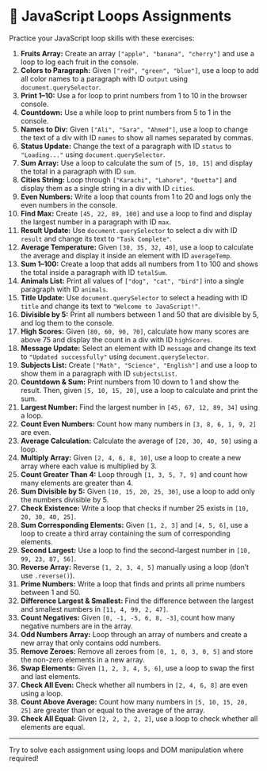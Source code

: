 # 📝 JavaScript Loops Assignments

Practice your JavaScript loop skills with these exercises:

1. **Fruits Array:** Create an array `["apple", "banana", "cherry"]` and use a loop to log each fruit in the console.
2. **Colors to Paragraph:** Given `["red", "green", "blue"]`, use a loop to add all color names to a paragraph with ID `output` using `document.querySelector`.
3. **Print 1–10:** Use a for loop to print numbers from 1 to 10 in the browser console.
4. **Countdown:** Use a while loop to print numbers from 5 to 1 in the console.
5. **Names to Div:** Given `["Ali", "Sara", "Ahmed"]`, use a loop to change the text of a div with ID `names` to show all names separated by commas.
6. **Status Update:** Change the text of a paragraph with ID `status` to `"Loading..."` using `document.querySelector`.
7. **Sum Array:** Use a loop to calculate the sum of `[5, 10, 15]` and display the total in a paragraph with ID `sum`.
8. **Cities String:** Loop through `["Karachi", "Lahore", "Quetta"]` and display them as a single string in a div with ID `cities`.
9. **Even Numbers:** Write a loop that counts from 1 to 20 and logs only the even numbers in the console.
10. **Find Max:** Create `[45, 22, 89, 100]` and use a loop to find and display the largest number in a paragraph with ID `max`.
11. **Result Update:** Use `document.querySelector` to select a div with ID `result` and change its text to `"Task Complete"`.
12. **Average Temperature:** Given `[30, 35, 32, 40]`, use a loop to calculate the average and display it inside an element with ID `averageTemp`.
13. **Sum 1–100:** Create a loop that adds all numbers from 1 to 100 and shows the total inside a paragraph with ID `totalSum`.
14. **Animals List:** Print all values of `["dog", "cat", "bird"]` into a single paragraph with ID `animals`.
15. **Title Update:** Use `document.querySelector` to select a heading with ID `title` and change its text to `"Welcome to JavaScript!"`.
16. **Divisible by 5:** Print all numbers between 1 and 50 that are divisible by 5, and log them to the console.
17. **High Scores:** Given `[80, 60, 90, 70]`, calculate how many scores are above 75 and display the count in a div with ID `highScores`.
18. **Message Update:** Select an element with ID `message` and change its text to `"Updated successfully"` using `document.querySelector`.
19. **Subjects List:** Create `["Math", "Science", "English"]` and use a loop to show them in a paragraph with ID `subjectsList`.
20. **Countdown & Sum:** Print numbers from 10 down to 1 and show the result. Then, given `[5, 10, 15, 20]`, use a loop to calculate and print the sum.
21. **Largest Number:** Find the largest number in `[45, 67, 12, 89, 34]` using a loop.
22. **Count Even Numbers:** Count how many numbers in `[3, 8, 6, 1, 9, 2]` are even.
23. **Average Calculation:** Calculate the average of `[20, 30, 40, 50]` using a loop.
24. **Multiply Array:** Given `[2, 4, 6, 8, 10]`, use a loop to create a new array where each value is multiplied by 3.
25. **Count Greater Than 4:** Loop through `[1, 3, 5, 7, 9]` and count how many elements are greater than 4.
26. **Sum Divisible by 5:** Given `[10, 15, 20, 25, 30]`, use a loop to add only the numbers divisible by 5.
27. **Check Existence:** Write a loop that checks if number 25 exists in `[10, 20, 30, 40, 25]`.
28. **Sum Corresponding Elements:** Given `[1, 2, 3]` and `[4, 5, 6]`, use a loop to create a third array containing the sum of corresponding elements.
29. **Second Largest:** Use a loop to find the second-largest number in `[10, 99, 23, 87, 56]`.
30. **Reverse Array:** Reverse `[1, 2, 3, 4, 5]` manually using a loop (don’t use `.reverse()`).
31. **Prime Numbers:** Write a loop that finds and prints all prime numbers between 1 and 50.
32. **Difference Largest & Smallest:** Find the difference between the largest and smallest numbers in `[11, 4, 99, 2, 47]`.
33. **Count Negatives:** Given `[0, -1, -5, 6, 8, -3]`, count how many negative numbers are in the array.
34. **Odd Numbers Array:** Loop through an array of numbers and create a new array that only contains odd numbers.
35. **Remove Zeroes:** Remove all zeroes from `[0, 1, 0, 3, 0, 5]` and store the non-zero elements in a new array.
36. **Swap Elements:** Given `[1, 2, 3, 4, 5, 6]`, use a loop to swap the first and last elements.
37. **Check All Even:** Check whether all numbers in `[2, 4, 6, 8]` are even using a loop.
38. **Count Above Average:** Count how many numbers in `[5, 10, 15, 20, 25]` are greater than or equal to the average of the array.
39. **Check All Equal:** Given `[2, 2, 2, 2, 2]`, use a loop to check whether all elements are equal.

---
Try to solve each assignment using loops and DOM manipulation where required!
